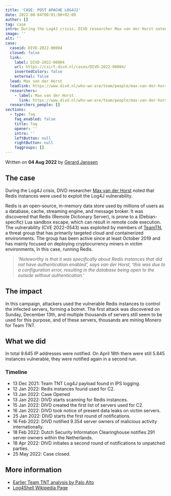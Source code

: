 ```yaml
---
title: 'CASE: POST APACHE LOG4J2'
date: 2022-08-04T00:01:00+02:00
author: []
tag: case
intro: During the Log4J crisis, DIVD researcher Max van der Horst noted that Redis instances were used to exploit the Log4J vulnerability. In total 9645 IP addresses were notified.
image: ''
alt: ''
case:
  caseid: DIVD-2022-00004
  closed: false
  link:
    label: DIVD-2022-00004
    url: https://csirt.divd.nl/cases/DIVD-2022-00004/
    invertedColors: false
    external: false
  lead: Max van der Horst
  leadlink: https://www.divd.nl/who-we-are/team/people/max-van-der-horst/
  researchers:
    - label: Max van der Horst
      link: https://www.divd.nl/who-we-are/team/people/max-van-der-horst/
  researchers_people: []
sections:
  - type: faq
    faq_enabled: false
    title: faq
    opener: ''
    intro: ''
    leftButton: null
    rightButton: null
    faqgroups: []
---
```

Written on **04 Aug 2022** by [Gerard Janssen](https://www.divd.nl/who-we-are/team/people/gerard-janssen/)

## The case

During the Log4J crisis, DIVD researcher [Max van der Horst](https://www.divd.nl/who-we-are/team/people/max-van-der-horst/) noted that Redis instances were used to exploit the Log4J vulnerability. 

Redis is an open-source, in-memory data store used by millions of users as a database, cache, streaming engine, and message broker. It was discovered that Redis (Remote Dictionary Server), is prone to a (Debian-specific) Lua sandbox escape, which can result in remote code execution. The vulnerability (CVE 2022-0543) was exploited by members of [TeamTN](https://attack.mitre.org/groups/G0139), a threat group that has primarily targeted cloud and containerized environments. The group has been active since at least October 2019 and has mainly focused on deploying cryptocurrency miners in victim environments, in this case, running Redis.

> _‘Noteworthy is that it was specifically about Redis instances that did not have authentication enabled’, says van der Horst, ‘this was due to a configuration error, resulting in the database being open to the outside without authentication.’_

## The impact

In this campaign, attackers used the vulnerable Redis instances to control the infected servers, forming a botnet. The first attack was discovered on Sunday, December 13th, and multiple thousands of servers still seem to be used for this purpose, and of these servers, thousands are mining Monero for Team TNT.

## What we did

In total 9.645 IP addresses were notified. On April 18th there were still 5.845 instances vulnerable, they were notified again in a second run.

### Timeline

- 13 Dec 2021: Team TNT Log4J payload found in IPS logging.
- 12 Jan 2022: Redis instances found used for C2.
- 13 Jan 2022: Case Opened
- 13 Jan 2022: DIVD starts scanning for Redis instances.
- 15 Jan 2022: DIVD created the first list of servers used for C2.
- 16 Jan 2022: DIVD took notice of present data leaks on victim servers.
- 25 Jan 2022: DIVD starts the first round of notifications.
- 16 Feb 2022: DIVD notified 9.354 server owners of malicious activity internationally.
- 18 Feb 2022: Dutch Security Information Clearinghouse notifies 291 server owners within the Netherlands.
- 18 Apr 2022: DIVD initiates a second round of notifications to unpatched parties.
- 25 May 2022: Case closed.

## More information

- [Earlier Team TNT analysis by Palo Alto](https://unit42.paloaltonetworks.com/teamtnt-cryptojacking-watchdog-operations/)
- [Log4Shell Wikipedia Page](https://en.wikipedia.org/wiki/Log4Shell)
